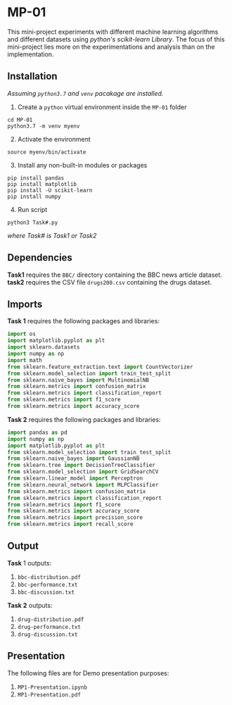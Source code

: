 # MP-01
This mini-project experiments with different machine learning algorithms and different datasets using <i>python's scikit-learn Library</i>.
The focus of this mini-project lies more on the experimentations and analysis than on the implementation.

## Installation
*Assuming `python3.7` and `venv` pacakage are installed.* <br>
1. Create a `python` virtual environment inside the `MP-01` folder <br>
```shell
cd MP-01
python3.7 -m venv myenv
```
2. Activate the environment <br>
```shell
source myenv/bin/activate
```
3. Install any non-built-in modules or packages<br>
```shell
pip install pandas
pip install matplotlib
pip install -U scikit-learn
pip install numpy
```
4. Run script<br>
```shell
python3 Task#.py
```
*where Task# is Task1 or Task2*
## Dependencies
<b>Task1</b> requires the `BBC/` directory containing the BBC news article dataset.<br>
<b>task2</b> requires the CSV file `drugs200.csv` containing the drugs dataset.
## Imports
<b>Task 1</b> requires the following packages and libraries:
```python
import os
import matplotlib.pyplot as plt
import sklearn.datasets
import numpy as np
import math
from sklearn.feature_extraction.text import CountVectorizer
from sklearn.model_selection import train_test_split
from sklearn.naive_bayes import MultinomialNB
from sklearn.metrics import confusion_matrix
from sklearn.metrics import classification_report
from sklearn.metrics import f1_score
from sklearn.metrics import accuracy_score
```
<b>Task 2</b> requires the following packages and libraries:
```python
import pandas as pd
import numpy as np
import matplotlib.pyplot as plt
from sklearn.model_selection import train_test_split
from sklearn.naive_bayes import GaussianNB
from sklearn.tree import DecisionTreeClassifier
from sklearn.model_selection import GridSearchCV
from sklearn.linear_model import Perceptron
from sklearn.neural_network import MLPClassifier
from sklearn.metrics import confusion_matrix
from sklearn.metrics import classification_report
from sklearn.metrics import f1_score
from sklearn.metrics import accuracy_score
from sklearn.metrics import precision_score
from sklearn.metrics import recall_score
```
## Output
<b>Task</b> 1 outputs:
1. `bbc-distribution.pdf`
2. `bbc-performance.txt`
3. `bbc-discussion.txt`<br>

<b>Task 2</b> outputs:
1. `drug-distribution.pdf`
2. `drug-performance.txt`
3. `drug-discussion.txt`

## Presentation
The following files are for Demo presentation purposes:
1. `MP1-Presentation.ipynb`
2. `MP1-Presentation.pdf`
